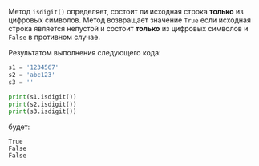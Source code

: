 
Метод `isdigit()` определяет, состоит ли исходная строка **только** из цифровых символов. Метод возвращает значение `True` если исходная строка является непустой и состоит **только** из цифровых символов и `False` в противном случае.

Результатом выполнения следующего кода:

```python
s1 = '1234567'
s2 = 'abc123'
s3 = ''

print(s1.isdigit())
print(s2.isdigit())
print(s3.isdigit())
```

будет:

```no-highlight
True
False
False
```

